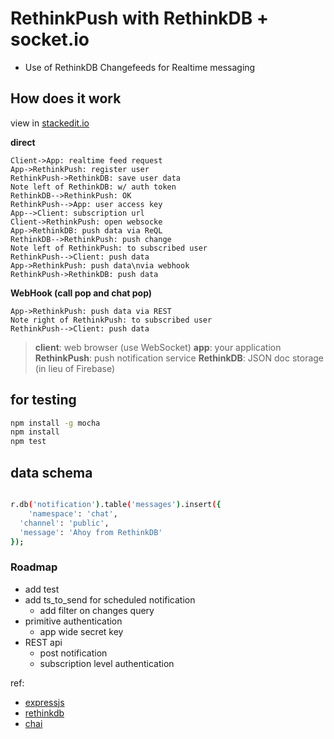 # RethinkPush with RethinkDB + socket.io

* Use of RethinkDB Changefeeds for Realtime messaging

## How does it work
view in [stackedit.io](https://stackedit.io/editor)

**direct**

```sequence
Client->App: realtime feed request
App->RethinkPush: register user
RethinkPush->RethinkDB: save user data
Note left of RethinkDB: w/ auth token
RethinkDB-->RethinkPush: OK
RethinkPush-->App: user access key
App-->Client: subscription url
Client->RethinkPush: open websocke
App->RethinkDB: push data via ReQL
RethinkDB-->RethinkPush: push change
Note left of RethinkPush: to subscribed user
RethinkPush-->Client: push data
App->RethinkPush: push data\nvia webhook
RethinkPush->RethinkDB: push data
```

**WebHook (call pop and chat pop)**
```sequence
App->RethinkPush: push data via REST
Note right of RethinkPush: to subscribed user
RethinkPush-->Client: push data
```

> **client**: web browser (use WebSocket)
> **app**: your application
> **RethinkPush**: push notification service
> **RethinkDB**: JSON doc storage (in lieu of Firebase)

## for testing
```bash
npm install -g mocha
npm install
npm test
```

## data schema
```bash

r.db('notification').table('messages').insert({
	'namespace': 'chat',
  'channel': 'public',
  'message': 'Ahoy from RethinkDB'
});

```

### Roadmap
* add test
* add ts_to_send for scheduled notification
	* add filter on changes query
* primitive authentication
	* app wide secret key
* REST api
	* post notification
	* subscription level authentication

 ref:
 * [expressjs](http://expressjs.com/)
 * [rethinkdb](https://rethinkdb.com/blog/realtime-cluster-monitoring/)
 * [chai](http://chaijs.com/)
